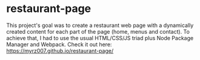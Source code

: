 # restaurant-page
This project's goal was to create a restaurant web page with a dynamically created content for each part of the page (home, menus and contact).
To achieve that, I had to use the usual HTML/CSS/JS triad plus Node Package Manager and Webpack. Check it out here: https://myrz007.github.io/restaurant-page/